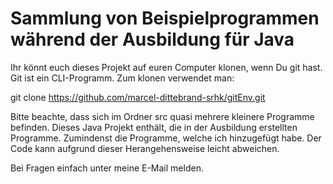 # Sammlung von Beispielprogrammen während der Ausbildung für Java

Ihr könnt euch dieses Projekt auf euren Computer klonen, wenn Du git hast.
Git ist ein CLI-Programm. Zum klonen verwendet man:

git clone https://github.com/marcel-dittebrand-srhk/gitEnv.git

Bitte beachte, dass sich im Ordner src quasi mehrere kleinere Programme befinden.
Dieses Java Projekt enthält, die in der Ausbildung erstellten Programme.
Zumindenst die Programme, welche ich hinzugefügt habe. Der Code kann aufgrund dieser
Herangehensweise leicht abweichen.

Bei Fragen einfach unter meine E-Mail melden.

